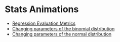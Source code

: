 # Stats Animations

- [Regression Evaluation Metrics](regression-evaluation.html)
- [Changing parameters of the binomial distribution](binomial-distribution-demo.html)
- [Changing parameters of the normal distribution](normal-distribution-demo.html)
